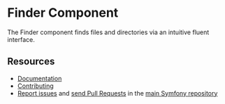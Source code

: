 Finder Component
================

The Finder component finds files and directories via an intuitive fluent
interface.

Resources
---------

  * [Documentation](https://symfony.com/doc/current/components/finder.php)
  * [Contributing](https://symfony.com/doc/current/contributing/index.php)
  * [Report issues](https://github.com/symfony/symfony/issues) and
    [send Pull Requests](https://github.com/symfony/symfony/pulls)
    in the [main Symfony repository](https://github.com/symfony/symfony)
